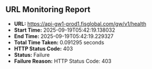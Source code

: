 ## URL Monitoring Report

- **URL:** https://api-gw1-prod1.fisglobal.com/gw/v1/health
- **Start Time:** 2025-09-19T05:42:19.138032
- **End Time:** 2025-09-19T05:42:19.229327
- **Total Time Taken:** 0.091295 seconds
- **HTTP Status Code:** 403
- **Status:** Failure
- **Failure Reason:** HTTP Status Code: 403
